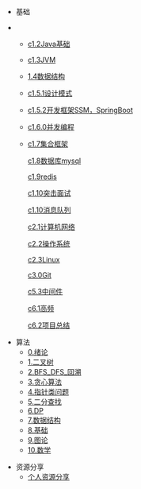
* 基础

- - [c1.2Java基础](./docs/base/c1.2Java基础.md)

  - [c1.3JVM](./docs/base/c1.3JVM.md)

  - [1.4数据结构](./docs/base/1.4数据结构.md)

  - [c1.5.1设计模式](./docs/base/c1.5.1设计模式.md)

  - [c1.5.2开发框架SSM，SpringBoot](./docs/base/c1.5.2开发框架SSM，SpringBoot.md)

  - [c1.6.0并发编程](./docs/base/c1.6.0并发编程.md)

  - [c1.7集合框架](./docs/base/c1.7集合框架.md)

    [c1.8数据库mysql](./docs/base/c1.8数据库mysql.md)

    [c1.9redis](./docs/base/c1.9redis.md)

    [c1.10突击面试](./docs/base/c1.10突击面试.md)

    [c1.10消息队列](./docs/base/c1.10消息队列.md)

    [c2.1计算机网络](./docs/base/c2.1计算机网络.md)

    [c2.2操作系统](./docs/base/c2.2操作系统.md)

    [c2.3Linux](./docs/base/c2.3Linux.md)

    [c3.0Git](./docs/base/c3.0Git.md)

    [c5.3中间件](./docs/base/c5.3中间件.md)

    [c6.1高频](./docs/base/c6.1高频.md)

    [c6.2项目总结](./docs/base/c6.2项目总结.md)


* 算法
  * [0.绪论](./docs/0.绪论.md)
  * [1.二叉树](./docs/1.二叉树.md)
  * [2.BFS_DFS_回溯](./docs/2.BFS_DFS_回溯.md)
  * [3.贪心算法](./docs/3.贪心算法.md)
  * [4.指针类问题](./docs/4.指针类问题.md)
  * [5.二分查找](./docs/5.二分查找.md)
  * [6.DP](./docs/6.DP.md)
  * [7.数据结构](./docs/7.数据结构.md)
  * [8.基础](./docs/8.基础.md)
  * [9.图论](./docs/9.图论.md)
  * [10.数学](./docs/10.数学.md)


- 资源分享
  - [个人资源分享](./docs/个人资源分享.md)
